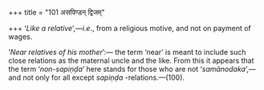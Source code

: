 +++
title = "101 असपिण्डन् द्विजम्"

+++
‘*Like* *a relative*’,—*i.e*., from a religious motive, and not on
payment of wages.

‘*Near relatives of his mother*’:— the term ‘near’ is meant to include
such close relations as the maternal uncle and the like. From this it
appears that the term ‘*non-sapiṇḍa*’ here stands for those who are not
‘*samānodaka*’,—and not only for all except *sapiṇḍa* -relations.—(100).


